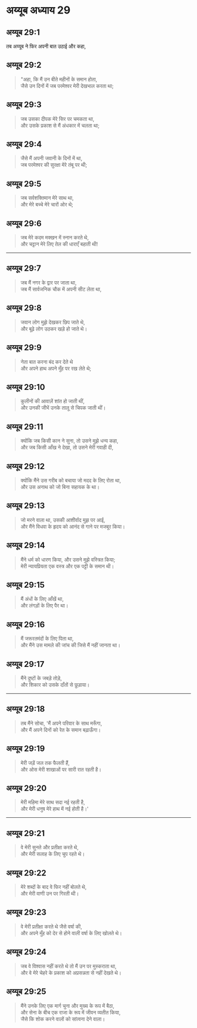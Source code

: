 # अय्यूब अध्याय 29

## अय्यूब 29:1

तब अय्यूब ने फिर अपनी बात उठाई और कहा,

## अय्यूब 29:2

> "अहा, कि मैं उन बीते महीनों के समान होता,  
> जैसे उन दिनों में जब परमेश्वर मेरी देखभाल करता था;

## अय्यूब 29:3

> जब उसका दीपक मेरे सिर पर चमकता था,  
> और उसके प्रकाश से मैं अंधकार में चलता था;

## अय्यूब 29:4

> जैसे मैं अपनी जवानी के दिनों में था,  
> जब परमेश्वर की सुरक्षा मेरे तंबू पर थी;

## अय्यूब 29:5

> जब सर्वशक्तिमान मेरे साथ था,  
> और मेरे बच्चे मेरे चारों ओर थे;

## अय्यूब 29:6

> जब मेरे कदम मक्खन में स्नान करते थे,  
> और चट्टान मेरे लिए तेल की धाराएँ बहाती थी!

---

## अय्यूब 29:7

> जब मैं नगर के द्वार पर जाता था,  
> जब मैं सार्वजनिक चौक में अपनी सीट लेता था,

## अय्यूब 29:8

> जवान लोग मुझे देखकर छिप जाते थे,  
> और बूढ़े लोग उठकर खड़े हो जाते थे।

## अय्यूब 29:9

> नेता बात करना बंद कर देते थे  
> और अपने हाथ अपने मुँह पर रख लेते थे;

## अय्यूब 29:10

> कुलीनों की आवाज़ें शांत हो जाती थीं,  
> और उनकी जीभें उनके तालू से चिपक जाती थीं।

## अय्यूब 29:11

> क्योंकि जब किसी कान ने सुना, तो उसने मुझे धन्य कहा,  
> और जब किसी आँख ने देखा, तो उसने मेरी गवाही दी,

## अय्यूब 29:12

> क्योंकि मैंने उस गरीब को बचाया जो मदद के लिए रोता था,  
> और उस अनाथ को जो बिना सहायक के था।

## अय्यूब 29:13

> जो मरने वाला था, उसकी आशीर्वाद मुझ पर आई,  
> और मैंने विधवा के हृदय को आनंद से गाने पर मजबूर किया।

## अय्यूब 29:14

> मैंने धर्म को धारण किया, और उसने मुझे वस्त्रित किया;  
> मेरी न्यायप्रियता एक वस्त्र और एक पट्टी के समान थी।

## अय्यूब 29:15

> मैं अंधों के लिए आँखें था,  
> और लंगड़ों के लिए पैर था।

## अय्यूब 29:16

> मैं जरूरतमंदों के लिए पिता था,  
> और मैंने उस मामले की जांच की जिसे मैं नहीं जानता था।

## अय्यूब 29:17

> मैंने दुष्टों के जबड़े तोड़े,  
> और शिकार को उसके दाँतों से छुड़ाया।

---

## अय्यूब 29:18

> तब मैंने सोचा, 'मैं अपने परिवार के साथ मरूँगा,  
> और मैं अपने दिनों को रेत के समान बढ़ाऊँगा।

## अय्यूब 29:19

> मेरी जड़ें जल तक फैलती हैं,  
> और ओस मेरी शाखाओं पर सारी रात रहती है।

## अय्यूब 29:20

> मेरी महिमा मेरे साथ सदा नई रहती है,  
> और मेरी धनुष मेरे हाथ में नई होती है।'

---

## अय्यूब 29:21

> वे मेरी सुनते और प्रतीक्षा करते थे,  
> और मेरी सलाह के लिए चुप रहते थे।

## अय्यूब 29:22

> मेरे शब्दों के बाद वे फिर नहीं बोलते थे,  
> और मेरी वाणी उन पर गिरती थी।

## अय्यूब 29:23

> वे मेरी प्रतीक्षा करते थे जैसे वर्षा की,  
> और अपने मुँह को देर से होने वाली वर्षा के लिए खोलते थे।

## अय्यूब 29:24

> जब वे विश्वास नहीं करते थे तो मैं उन पर मुस्कराता था,  
> और वे मेरे चेहरे के प्रकाश को अप्रसन्नता से नहीं देखते थे।

## अय्यूब 29:25

> मैंने उनके लिए एक मार्ग चुना और मुख्य के रूप में बैठा,  
> और सेना के बीच एक राजा के रूप में जीवन व्यतीत किया,  
> जैसे कि शोक करने वालों को सांत्वना देने वाला।
